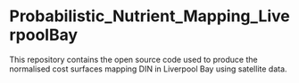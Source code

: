 # Probabilistic_Nutrient_Mapping_LiverpoolBay
This repository contains the open source code used to produce the normalised cost surfaces mapping DIN in Liverpool Bay using satellite data.
